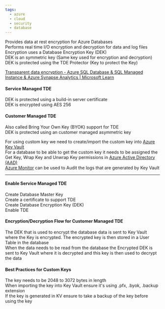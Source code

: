 ```yaml
---
tags:
  - azure
  - cloud
  - security
  - database
---
```


Provides data at rest encryption for Azure Databases  
Performs real time I/O encryption and decryption for data and log files    
Encryption uses a Database Encryption Key (DEK)  
DEK is an symmetric key (Same key used for encryption and decryption)  
DEK is protected using the TDE Protector (Key to protect the Key)

[Transparent data encryption - Azure SQL Database & SQL Managed Instance & Azure Synapse Analytics | Microsoft Learn](https://learn.microsoft.com/en-us/azure/azure-sql/database/transparent-data-encryption-tde-overview?view=azuresql&tabs=azure-portal)

#### Service Managed TDE
DEK is protected using a build-in server certificate  
DEK is encrypted using AES 256

#### Customer Managed TDE
Also called Bring Your Own Key (BYOK) support for TDE  
DEK is protected using an customer managed asymmetric key

For using custom key we need to create/import the custom key into [Azure Key Vault](Azure%20Key%20Vault.md)  
For a database to be able to get the custom key it needs to be assigned the Get Key, Wrap Key and Unwrap Key permissions in [Azure Active Directory (AAD)](Azure%20Active%20Directory/Azure%20Active%20Directory%20(AAD).md)  
[Azure Monitor](../Azure%20Other%20Services/Azure%20Monitor/Azure%20Monitor.md) can be used to Audit the logs that are generated by Key Vault

---

#### Enable Service Managed TDE
Create Database Master Key  
Create a certificate to support TDE  
Create Database Encryption Key (DEK)  
Enable TDE

#### Encryption/Decryption Flow for Customer Managed TDE

The DEK that is used to encrypt the database data is sent to Key Vault where the Key is encrypted. The encrypted key is then stored in a User Table in the database  
When the data needs to be read from the database the Encrypted DEK is sent to Key Vault where it is decrypted and this key is then used to decrypt the data

#### Best Practices for Custom Keys

The key needs to be 2048 to 3072 bytes in length  
When importing the key into Key Vault ensure it's using .pfx, .byok, .backup extension  
If the key is generated in KV ensure to take a backup of the key before using the key
